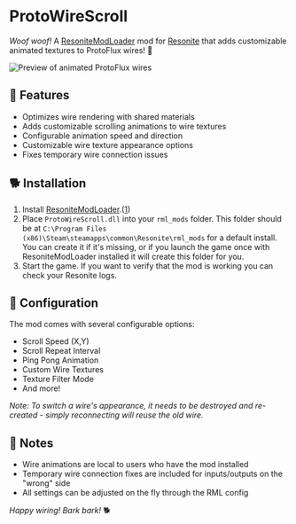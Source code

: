 # ProtoWireScroll

*Woof woof!* A [ResoniteModLoader](https://github.com/resonite-modding-group/ResoniteModLoader) mod for [Resonite](https://resonite.com/) that adds customizable animated textures to ProtoFlux wires! 🐾

![Preview of animated ProtoFlux wires](ProtoWireScroll/Images/FluxPreview.png)

## 🦴 Features

- Optimizes wire rendering with shared materials
- Adds customizable scrolling animations to wire textures
- Configurable animation speed and direction
- Customizable wire texture appearance options
- Fixes temporary wire connection issues

## 🐕 Installation

1. Install [ResoniteModLoader](https://github.com/resonite-modding-group/ResoniteModLoader).([1](https://github.com/resonite-modding-group/ResoniteModLoader/wiki/Installation))
2. Place `ProtoWireScroll.dll` into your `rml_mods` folder. This folder should be at `C:\Program Files (x86)\Steam\steamapps\common\Resonite\rml_mods` for a default install. You can create it if it's missing, or if you launch the game once with ResoniteModLoader installed it will create this folder for you.
3. Start the game. If you want to verify that the mod is working you can check your Resonite logs.

## 🎾 Configuration

The mod comes with several configurable options:

- Scroll Speed (X,Y)
- Scroll Repeat Interval
- Ping Pong Animation
- Custom Wire Textures
- Texture Filter Mode
- And more!

*Note: To switch a wire's appearance, it needs to be destroyed and re-created - simply reconnecting will reuse the old wire.*

## 🐾 Notes

- Wire animations are local to users who have the mod installed
- Temporary wire connection fixes are included for inputs/outputs on the "wrong" side
- All settings can be adjusted on the fly through the RML config

*Happy wiring! Bark bark!* 🐕
